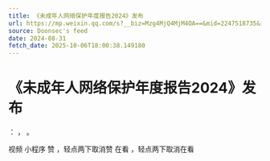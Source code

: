 ```yaml
---
title: 《未成年人网络保护年度报告2024》发布
url: https://mp.weixin.qq.com/s?__biz=Mzg4MjQ4MjM4OA==&mid=2247518735&idx=2&sn=bd518c1d56101d1a208052b55693636f
source: Doonsec's feed
date: 2024-08-31
fetch_date: 2025-10-06T18:00:38.149180
---
```


# 《未成年人网络保护年度报告2024》发布

：
，
。

视频
小程序
赞
，轻点两下取消赞
在看
，轻点两下取消在看